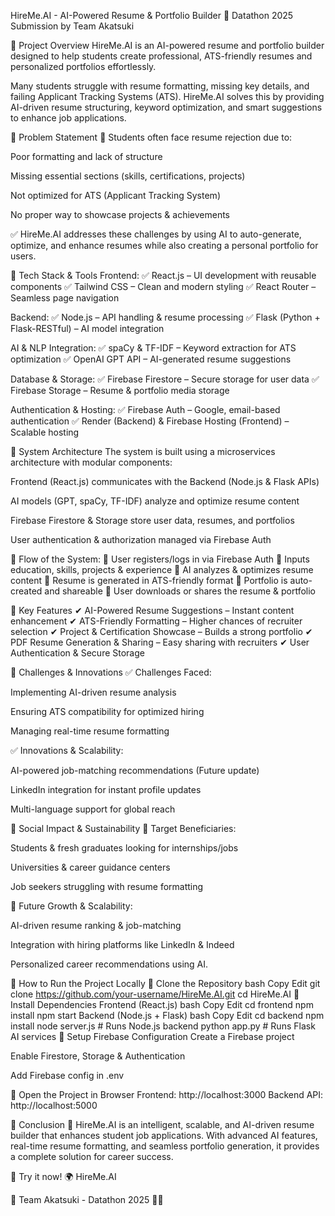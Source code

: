 HireMe.AI - AI-Powered Resume & Portfolio Builder
🚀 Datathon 2025 Submission by Team Akatsuki

📌 Project Overview
HireMe.AI is an AI-powered resume and portfolio builder designed to help students create professional, ATS-friendly resumes and personalized portfolios effortlessly.

Many students struggle with resume formatting, missing key details, and failing Applicant Tracking Systems (ATS). HireMe.AI solves this by providing AI-driven resume structuring, keyword optimization, and smart suggestions to enhance job applications.

📌 Problem Statement
🔹 Students often face resume rejection due to:

Poor formatting and lack of structure

Missing essential sections (skills, certifications, projects)

Not optimized for ATS (Applicant Tracking System)

No proper way to showcase projects & achievements

✅ HireMe.AI addresses these challenges by using AI to auto-generate, optimize, and enhance resumes while also creating a personal portfolio for users.

📌 Tech Stack & Tools
Frontend:
✅ React.js – UI development with reusable components
✅ Tailwind CSS – Clean and modern styling
✅ React Router – Seamless page navigation

Backend:
✅ Node.js – API handling & resume processing
✅ Flask (Python + Flask-RESTful) – AI model integration

AI & NLP Integration:
✅ spaCy & TF-IDF – Keyword extraction for ATS optimization
✅ OpenAI GPT API – AI-generated resume suggestions

Database & Storage:
✅ Firebase Firestore – Secure storage for user data
✅ Firebase Storage – Resume & portfolio media storage

Authentication & Hosting:
✅ Firebase Auth – Google, email-based authentication
✅ Render (Backend) & Firebase Hosting (Frontend) – Scalable hosting

📌 System Architecture
The system is built using a microservices architecture with modular components:

Frontend (React.js) communicates with the Backend (Node.js & Flask APIs)

AI models (GPT, spaCy, TF-IDF) analyze and optimize resume content

Firebase Firestore & Storage store user data, resumes, and portfolios

User authentication & authorization managed via Firebase Auth

📌 Flow of the System:
⿡ User registers/logs in via Firebase Auth
⿢ Inputs education, skills, projects & experience
⿣ AI analyzes & optimizes resume content
⿤ Resume is generated in ATS-friendly format
⿥ Portfolio is auto-created and shareable
⿦ User downloads or shares the resume & portfolio

📌 Key Features
✔ AI-Powered Resume Suggestions – Instant content enhancement
✔ ATS-Friendly Formatting – Higher chances of recruiter selection
✔ Project & Certification Showcase – Builds a strong portfolio
✔ PDF Resume Generation & Sharing – Easy sharing with recruiters
✔ User Authentication & Secure Storage

📌 Challenges & Innovations
✅ Challenges Faced:

Implementing AI-driven resume analysis

Ensuring ATS compatibility for optimized hiring

Managing real-time resume formatting

✅ Innovations & Scalability:

AI-powered job-matching recommendations (Future update)

LinkedIn integration for instant profile updates

Multi-language support for global reach

📌 Social Impact & Sustainability
🎯 Target Beneficiaries:

Students & fresh graduates looking for internships/jobs

Universities & career guidance centers

Job seekers struggling with resume formatting

🌱 Future Growth & Scalability:

AI-driven resume ranking & job-matching

Integration with hiring platforms like LinkedIn & Indeed

Personalized career recommendations using AI.

📌 How to Run the Project Locally
⿡ Clone the Repository
bash
Copy
Edit
git clone https://github.com/your-username/HireMe.AI.git
cd HireMe.AI
⿢ Install Dependencies
Frontend (React.js)
bash
Copy
Edit
cd frontend
npm install
npm start
Backend (Node.js + Flask)
bash
Copy
Edit
cd backend
npm install
node server.js  # Runs Node.js backend
python app.py   # Runs Flask AI services
⿣ Setup Firebase Configuration
Create a Firebase project

Enable Firestore, Storage & Authentication

Add Firebase config in .env

⿤ Open the Project in Browser
Frontend: http://localhost:3000
Backend API: http://localhost:5000

📌 Conclusion
🚀 HireMe.AI is an intelligent, scalable, and AI-driven resume builder that enhances student job applications. With advanced AI features, real-time resume formatting, and seamless portfolio generation, it provides a complete solution for career success.

🔗 Try it now! 🌍 HireMe.AI

📌 Team Akatsuki - Datathon 2025 🎤🔥
